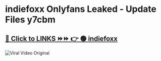 
 # indiefoxx Onlyfans Leaked - Update Files y7cbm

## <h2><a href="https://clipsfans.com/indiefoxx&ref=git">🔗 Click to LINKS ⏩⏩ 👉 🟢 indiefoxx </a></h2>

<a href="https://clipsfans.com/indiefoxx&ref=git" rel="nofollow" data-target="animated-image.originalLink"><img src="https://i.ibb.co.com/xMMVF88/686577567.gif" alt="Viral Video Original" style="max-width: 100%; display: inline-block;" data-target="animated-image.originalImage"></a>

